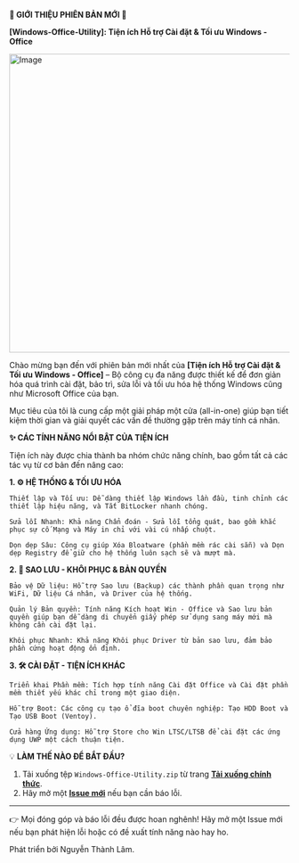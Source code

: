 **🚀 GIỚI THIỆU PHIÊN BẢN MỚI 🚀**

**[Windows-Office-Utility]: Tiện ích Hỗ trợ Cài đặt & Tối ưu Windows - Office**

<img width="582" height="536" alt="Image" src="https://github.com/user-attachments/assets/356eae42-3dc5-40bf-9ff5-fdde2fa03a4f" />

Chào mừng bạn đến với phiên bản mới nhất của **[Tiện ích Hỗ trợ Cài đặt & Tối ưu Windows - Office]** – Bộ công cụ đa năng được thiết kế để đơn giản hóa quá trình cài đặt, bảo trì, sửa lỗi và tối ưu hóa hệ thống Windows cũng như Microsoft Office của bạn.

Mục tiêu của tôi là cung cấp một giải pháp một cửa (all-in-one) giúp bạn tiết kiệm thời gian và giải quyết các vấn đề thường gặp trên máy tính cá nhân.

**✨ CÁC TÍNH NĂNG NỔI BẬT CỦA TIỆN ÍCH**

Tiện ích này được chia thành ba nhóm chức năng chính, bao gồm tất cả các tác vụ từ cơ bản đến nâng cao:

**1. ⚙️ HỆ THỐNG & TỐI ƯU HÓA**

    Thiết lập và Tối ưu: Dễ dàng thiết lập Windows lần đầu, tinh chỉnh các thiết lập hiệu năng, và Tắt BitLocker nhanh chóng.

    Sửa lỗi Nhanh: Khả năng Chẩn đoán - Sửa lỗi tổng quát, bao gồm khắc phục sự cố Mạng và Máy in chỉ với vài cú nhấp chuột.

    Dọn dẹp Sâu: Công cụ giúp Xóa Bloatware (phần mềm rác cài sẵn) và Dọn dẹp Registry để giữ cho hệ thống luôn sạch sẽ và mượt mà.

**2. 💾 SAO LƯU - KHÔI PHỤC & BẢN QUYỀN**

    Bảo vệ Dữ liệu: Hỗ trợ Sao lưu (Backup) các thành phần quan trọng như WiFi, Dữ liệu Cá nhân, và Driver của hệ thống.

    Quản lý Bản quyền: Tính năng Kích hoạt Win - Office và Sao lưu bản quyền giúp bạn dễ dàng di chuyển giấy phép sử dụng sang máy mới mà không cần cài đặt lại.

    Khôi phục Nhanh: Khả năng Khôi phục Driver từ bản sao lưu, đảm bảo phần cứng hoạt động ổn định.

**3. 🛠️ CÀI ĐẶT - TIỆN ÍCH KHÁC**

    Triển khai Phần mềm: Tích hợp tính năng Cài đặt Office và Cài đặt phần mềm thiết yếu khác chỉ trong một giao diện.

    Hỗ trợ Boot: Các công cụ tạo ổ đĩa boot chuyên nghiệp: Tạo HDD Boot và Tạo USB Boot (Ventoy).

    Cửa hàng Ứng dụng: Hỗ trợ Store cho Win LTSC/LTSB để cài đặt các ứng dụng UWP một cách thuận tiện.

💡 **LÀM THẾ NÀO ĐỂ BẮT ĐẦU?**

1. Tải xuống tệp `Windows-Office-Utility.zip` từ trang **[Tải xuống chính thức][release-link]**.
2. Hãy mở một **[Issue mới][issue-link]** nếu bạn cần báo lỗi.

---
[release-link]: https://github.com/lamkotien000/Windows-Office-Utility/releases
[issue-link]: https://github.com/lamkotien000/Windows-Office-Utility/issues 

👉 Mọi đóng góp và báo lỗi đều được hoan nghênh! Hãy mở một Issue mới nếu bạn phát hiện lỗi hoặc có đề xuất tính năng nào hay ho.

Phát triển bởi Nguyễn Thành Lâm.
